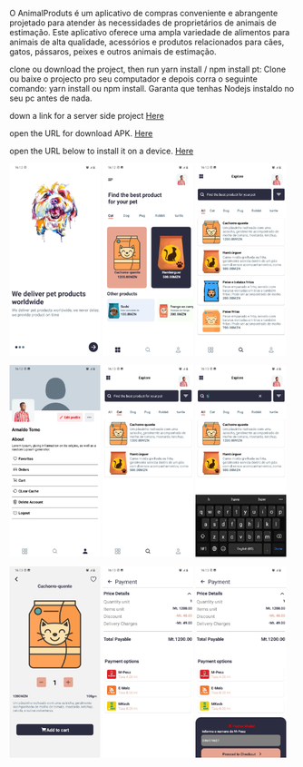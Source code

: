 O AnimalProduts é um aplicativo de compras conveniente e abrangente projetado para atender às necessidades de proprietários de animais de estimação. Este aplicativo oferece uma ampla variedade de alimentos para animais de alta qualidade, acessórios e produtos relacionados para cães, gatos, pássaros, peixes e outros animais de estimação.

clone ou download the project, then run yarn install / npm install
pt: Clone ou baixe o projecto pro seu computador e depois corra o seguinte comando: yarn install ou npm install. Garanta que tenhas Nodejs instaldo no seu pc antes de nada. 

down a link for a server side project <a href="https://github.com/arnaldo-tomo/AnimalProduts">Here</a>

open the URL for download APK. <a href="https://expo.dev/artifacts/eas/DJM4tPEK53U9Lkn9i28Az.apk">Here</a>

open the URL below to install it on a device. <a href="https://expo.dev//accounts/arnaldotomo/projects/AnimalProduts/builds/0544e1b6-6083-4721-b295-edf057df8fc9">Here</a>

<img src="Screenshot/Screenshot_20231113-161251_Animal.jpg" width="160">  <img src="Screenshot/Screenshot_20231113-161254_Animal.jpg" width="160">  <img src="Screenshot/Screenshot_20231113-161256_Animal.jpg" width="160">


<img src="Screenshot/Screenshot_20231113-161259_Animal.jpg" width="160">  <img src="Screenshot/Screenshot_20231113-161303_Animal.jpg" width="160">   <img src="Screenshot/Screenshot_20231113-161312_Animal.jpg" width="160">


<img src="Screenshot/Screenshot_20231113-161316_Animal.jpg" width="160">   <img src="Screenshot/Screenshot_20231113-161319_Animal.jpg" width="160">   <img src="Screenshot/Screenshot_20231113-161323_Animal.jpg" width="160">

 
